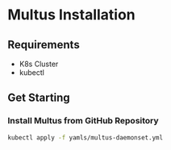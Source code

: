 # Multus Installation

## Requirements

- K8s Cluster
- kubectl

## Get Starting

### Install Multus from GitHub Repository

```sh
kubectl apply -f yamls/multus-daemonset.yml
```
